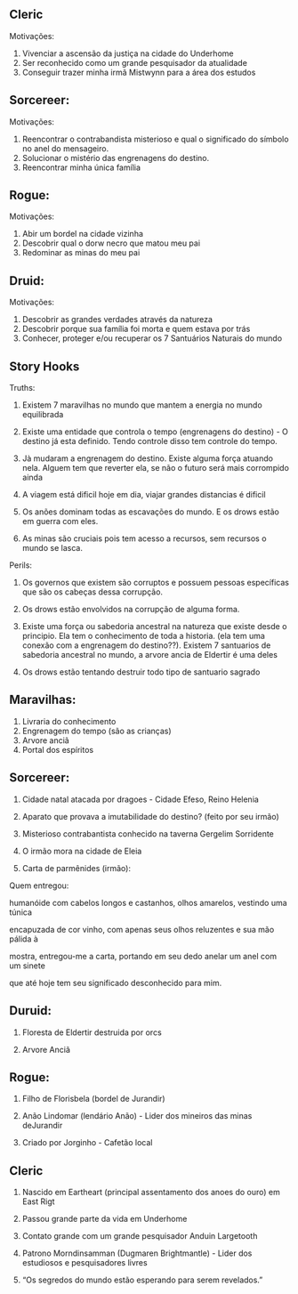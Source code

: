 ## Cleric
Motivações:
1. Vivenciar a ascensão da justiça na cidade do Underhome
2. Ser reconhecido como um grande pesquisador da atualidade
3. Conseguir trazer minha irmã Mistwynn para a área dos estudos

## Sorcereer:
Motivações:
1. Reencontrar o contrabandista misterioso e qual o significado do símbolo no anel do mensageiro.
2. Solucionar o mistério das engrenagens do destino.
3. Reencontrar minha única família

## Rogue:
Motivações:

1. Abir um bordel na cidade vizinha
2. Descobrir qual o dorw necro que matou meu pai
3. Redominar as minas do meu pai


## Druid:
Motivações:
1. Descobrir as grandes verdades através da natureza
2. Descobrir porque sua família foi morta e quem estava por trás
3. Conhecer, proteger e/ou recuperar os 7 Santuários Naturais do mundo



## Story Hooks
Truths:
1. Existem 7 maravilhas no mundo que mantem a energia no mundo equilibrada
2. Existe uma entidade que controla o tempo (engrenagens do destino) - O destino já esta definido. Tendo controle disso tem controle do tempo.

3. Jà mudaram a engrenagem do destino. Existe alguma força atuando nela. Alguem tem que reverter ela, se não o futuro será mais corrompido ainda

4. A viagem está dificil hoje em dia, viajar grandes distancias é dificil

5. Os anões dominam todas as escavações do mundo. E os drows estão em guerra com eles.

6. As minas são cruciais pois tem acesso a recursos, sem recursos o mundo se lasca.

Perils:
1. Os governos que existem são corruptos e possuem pessoas específicas que são os cabeças dessa corrupção.

2. Os drows estão envolvidos na corrupção de alguma forma.

3. Existe uma força ou sabedoria ancestral na natureza que existe desde o principio. Ela tem o conhecimento de toda a historia. (ela tem uma conexão com a engrenagem do destino??). Existem 7 santuarios de sabedoria ancestral no mundo, a arvore ancia de Eldertir é uma deles

4. Os drows estão tentando destruir todo tipo de santuario sagrado

## Maravilhas:
1. Livraria do conhecimento
2. Engrenagem do tempo (são as crianças)
3. Arvore anciã
4. Portal dos espíritos


## Sorcereer:

1. Cidade natal atacada por dragoes - Cidade Efeso, Reino Helenia
2. Aparato que provava a imutabilidade do destino? (feito por seu irmão)

3. Misterioso contrabantista conhecido na taverna Gergelim Sorridente

4. O irmão mora na cidade de Eleia

5. Carta de parmênides (irmão):

Quem entregou:

humanóide com cabelos longos e castanhos, olhos amarelos, vestindo uma túnica

encapuzada de cor vinho, com apenas seus olhos reluzentes e sua mão pálida à

mostra, entregou-me a carta, portando em seu dedo anelar um anel com um sinete

que até hoje tem seu significado desconhecido para mim.


## Duruid:

1. Floresta de Eldertir destruida por orcs

2. Arvore Anciã

## Rogue:

1. Filho de Florisbela (bordel de Jurandir)

2. Anão Lindomar (lendário Anão) - Lider dos mineiros das minas deJurandir

3. Criado por Jorginho - Cafetão local

## Cleric

1. Nascido em Eartheart (principal assentamento dos anoes do ouro) em East Rigt

2. Passou grande parte da vida em Underhome

3. Contato grande com um grande pesquisador Anduin Largetooth

4. Patrono Morndinsamman (Dugmaren Brightmantle) - Lider dos estudiosos e pesquisadores livres

5. “Os segredos do mundo estão esperando para serem revelados.”

